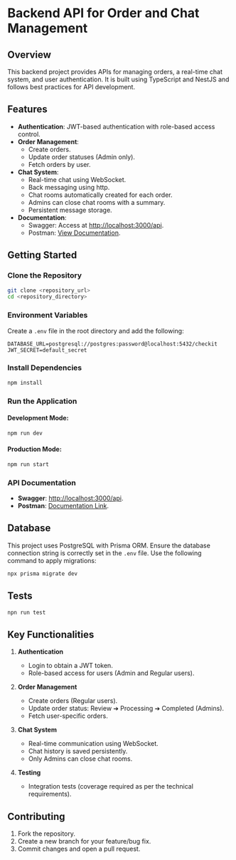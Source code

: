 # Backend API for Order and Chat Management

## Overview
This backend project provides APIs for managing orders, a real-time chat system, and user authentication. It is built using TypeScript and NestJS and follows best practices for API development.

## Features
- **Authentication**: JWT-based authentication with role-based access control.
- **Order Management**:
  - Create orders.
  - Update order statuses (Admin only).
  - Fetch orders by user.
- **Chat System**:
  - Real-time chat using WebSocket.
  - Back messaging using http.
  - Chat rooms automatically created for each order.
  - Admins can close chat rooms with a summary.
  - Persistent message storage.
- **Documentation**:
  - Swagger: Access at [http://localhost:3000/api](http://localhost:3000/api).
  - Postman: [View Documentation](https://documenter.getpostman.com/view/25652727/2sAYJ7gJx8).

## Getting Started

### Clone the Repository
```bash
git clone <repository_url>
cd <repository_directory>
```

### Environment Variables
Create a `.env` file in the root directory and add the following:
```env
DATABASE_URL=postgresql://postgres:password@localhost:5432/checkit
JWT_SECRET=default_secret
```

### Install Dependencies
```bash
npm install
```

### Run the Application
#### Development Mode:
```bash
npm run dev
```
#### Production Mode:
```bash
npm run start
```

### API Documentation
- **Swagger**: [http://localhost:3000/api](http://localhost:3000/api).
- **Postman**: [Documentation Link](https://documenter.getpostman.com/view/25652727/2sAYJ7gJx8).

## Database
This project uses PostgreSQL with Prisma ORM. Ensure the database connection string is correctly set in the `.env` file. Use the following command to apply migrations:
```bash
npx prisma migrate dev
```

## Tests
```bash
npn run test
```

## Key Functionalities
1. **Authentication**
   - Login to obtain a JWT token.
   - Role-based access for users (Admin and Regular users).

2. **Order Management**
   - Create orders (Regular users).
   - Update order status: Review ➔ Processing ➔ Completed (Admins).
   - Fetch user-specific orders.

3. **Chat System**
   - Real-time communication using WebSocket.
   - Chat history is saved persistently.
   - Only Admins can close chat rooms.

4. **Testing**
   - Integration tests (coverage required as per the technical requirements).

## Contributing
1. Fork the repository.
2. Create a new branch for your feature/bug fix.
3. Commit changes and open a pull request.

